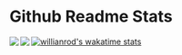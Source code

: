 # Github Readme Stats
<a href="https://github.com/anuraghazra/github-readme-stats">
  <img align="left" src="https://github-readme-stats.vercel.app/api?username=kazu914&count_private=true&show_icons=true&theme=algolia" />
</a>
<a href="https://github.com/anuraghazra/github-readme-stats">
  <img align="left" src="https://github-readme-stats.vercel.app/api/top-langs/?username=kazu914&theme=algolia" />
</a>


[![willianrod's wakatime stats](https://github-readme-stats.vercel.app/api/wakatime?username=kazu914)](https://github.com/anuraghazra/github-readme-stats)
